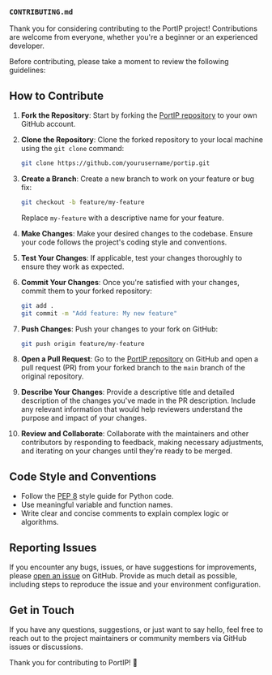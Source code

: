 ### `CONTRIBUTING.md`

Thank you for considering contributing to the PortIP project! Contributions are welcome from everyone, whether you're a beginner or an experienced developer.

Before contributing, please take a moment to review the following guidelines:

## How to Contribute

1. **Fork the Repository**: Start by forking the [PortIP repository](https://github.com/PB2204/py-portip) to your own GitHub account.

2. **Clone the Repository**: Clone the forked repository to your local machine using the `git clone` command:

   ```bash
   git clone https://github.com/yourusername/portip.git
   ```

3. **Create a Branch**: Create a new branch to work on your feature or bug fix:

   ```bash
   git checkout -b feature/my-feature
   ```

   Replace `my-feature` with a descriptive name for your feature.

4. **Make Changes**: Make your desired changes to the codebase. Ensure your code follows the project's coding style and conventions.

5. **Test Your Changes**: If applicable, test your changes thoroughly to ensure they work as expected.

6. **Commit Your Changes**: Once you're satisfied with your changes, commit them to your forked repository:

   ```bash
   git add .
   git commit -m "Add feature: My new feature"
   ```

7. **Push Changes**: Push your changes to your fork on GitHub:

   ```bash
   git push origin feature/my-feature
   ```

8. **Open a Pull Request**: Go to the [PortIP repository](https://github.com/PB2204/py-portip) on GitHub and open a pull request (PR) from your forked branch to the `main` branch of the original repository.

9. **Describe Your Changes**: Provide a descriptive title and detailed description of the changes you've made in the PR description. Include any relevant information that would help reviewers understand the purpose and impact of your changes.

10. **Review and Collaborate**: Collaborate with the maintainers and other contributors by responding to feedback, making necessary adjustments, and iterating on your changes until they're ready to be merged.

## Code Style and Conventions

- Follow the [PEP 8](https://pep8.org/) style guide for Python code.
- Use meaningful variable and function names.
- Write clear and concise comments to explain complex logic or algorithms.

## Reporting Issues

If you encounter any bugs, issues, or have suggestions for improvements, please [open an issue](https://github.com/PB2204/py-portip/issues) on GitHub. Provide as much detail as possible, including steps to reproduce the issue and your environment configuration.

## Get in Touch

If you have any questions, suggestions, or just want to say hello, feel free to reach out to the project maintainers or community members via GitHub issues or discussions.

Thank you for contributing to PortIP! 🎉
